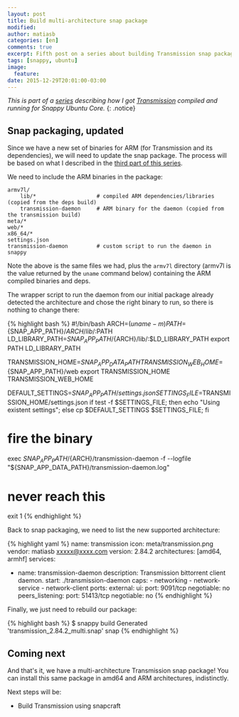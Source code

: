```yaml
---
layout: post
title: Build multi-architecture snap package
modified:
author: matiasb
categories: [en]
comments: true
excerpt: Fifth post on a series about building Transmission snap package.
tags: [snappy, ubuntu]
image:
  feature:
date: 2015-12-29T20:01:00-03:00
---
```


*This is part of a [series](/tags/#snappy) describing how I got [Transmission](https://uappexplorer.com/app/transmission.matiasb) compiled and running for Snappy Ubuntu Core.*
{: .notice}

Snap packaging, updated
-----------------------

Since we have a new set of binaries for ARM (for Transmission and its dependencies), we will need to update the snap package. The process will be based on what I described in the [third part of this series](/en/snap-packaging-transmission).

We need to include the ARM binaries in the package:

    armv7l/
        lib/*                   # compiled ARM dependencies/libraries (copied from the deps build)
        transmission-daemon     # ARM binary for the daemon (copied from the transmission build)
    meta/*
    web/*
    x86_64/*
    settings.json
    transmission-daemon         # custom script to run the daemon in snappy

Note the above is the same files we had, plus the `armv7l` directory (armv7l is the value returned by the `uname` command below) containing the ARM compiled binaries and deps.

The wrapper script to run the daemon from our initial package already detected the architecture and chose the right binary to run, so there is nothing to change there:

{% highlight bash %}
#!/bin/bash
ARCH=$(uname -m)
PATH=${SNAP_APP_PATH}/${ARCH}/lib/:$PATH
LD_LIBRARY_PATH=${SNAP_APP_PATH}/${ARCH}/lib/:$LD_LIBRARY_PATH
export PATH LD_LIBRARY_PATH

TRANSMISSION_HOME=${SNAP_APP_DATA_PATH}
TRANSMISSION_WEB_HOME=${SNAP_APP_PATH}/web
export TRANSMISSION_HOME TRANSMISSION_WEB_HOME

DEFAULT_SETTINGS=${SNAP_APP_PATH}/settings.json
SETTINGS_FILE=$TRANSMISSION_HOME/settings.json
if test -f $SETTINGS_FILE;
then echo "Using existent settings";
else cp $DEFAULT_SETTINGS $SETTINGS_FILE; fi

# fire the binary
exec ${SNAP_APP_PATH}/${ARCH}/transmission-daemon -f --logfile "${SNAP_APP_DATA_PATH}/transmission-daemon.log"

# never reach this
exit 1
{% endhighlight %}

Back to snap packaging, we need to list the new supported architecture:

{% highlight yaml %}
name: transmission
icon: meta/transmission.png
vendor: matiasb <xxxxx@xxxx.com>
version: 2.84.2
architectures: [amd64, armhf]
services:
 - name: transmission-daemon
   description: Transmission bittorrent client daemon.
   start: ./transmission-daemon
   caps:
        - networking
        - network-service
        - network-client
   ports:
      external:
         ui:
            port: 9091/tcp
            negotiable: no
         peers_listening:
            port: 51413/tcp
            negotiable: no
{% endhighlight %}

Finally, we just need to rebuild our package:

{% highlight bash %}
$ snappy build
Generated 'transmission_2.84.2_multi.snap' snap
{% endhighlight %}


Coming next
-----------

And that's it, we have a multi-architecture Transmission snap package! You can install this same package in amd64 and ARM architectures, indistinctly.

Next steps will be:

* Build Transmission using snapcraft
